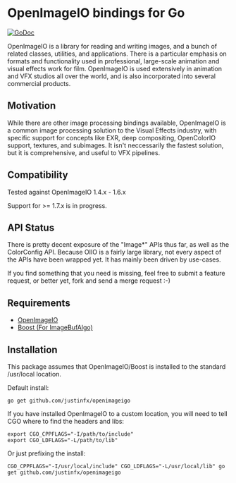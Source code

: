 # OpenImageIO bindings for Go

[![GoDoc](https://godoc.org/github.com/justinfx/openimageigo?status.svg)](https://godoc.org/github.com/justinfx/openimageigo)

OpenImageIO is a library for reading and writing images, and a bunch of related classes,
utilities, and applications.  There is a particular emphasis on formats and functionality
used in professional, large-scale animation and visual effects work for film.
OpenImageIO is used extensively in animation and VFX studios all over the world, and is
also incorporated into several commercial products.

Motivation
----------

While there are other image processing bindings available, OpenImageIO is a common image processing solution to the Visual Effects industry, with specific support for concepts like EXR, deep compositing, OpenColorIO support, textures, and subimages. It isn't neccessarily the fastest solution, but it is comprehensive, and useful to VFX pipelines.

Compatibility
-------------

Tested against OpenImageIO 1.4.x - 1.6.x 

Support for >= 1.7.x is in progress.
 
API Status
-----------

There is pretty decent exposure of the "Image*" APIs thus far, as well as the ColorConfig API. 
Because OIIO is a fairly large library, not every aspect of the APIs have been wrapped yet. It 
has mainly been driven by use-cases.

If you find something that you need is missing, feel free to submit a feature request, or better yet, 
fork and send a merge request :-)

Requirements
----------------------

* [OpenImageIO](https://github.com/OpenImageIO)
* [Boost (For ImageBufAlgo)](http://www.boost.org/)

Installation
------------

This package assumes that OpenImageIO/Boost is installed to the standard /usr/local location.

Default install:

    go get github.com/justinfx/openimageigo

If you have installed OpenImageIO to a custom location, you will need to tell CGO where to find the headers and libs:

    export CGO_CPPFLAGS="-I/path/to/include"
	export CGO_LDFLAGS="-L/path/to/lib"

Or just prefixing the install:

	CGO_CPPFLAGS="-I/usr/local/include" CGO_LDFLAGS="-L/usr/local/lib" go get github.com/justinfx/openimageigo
